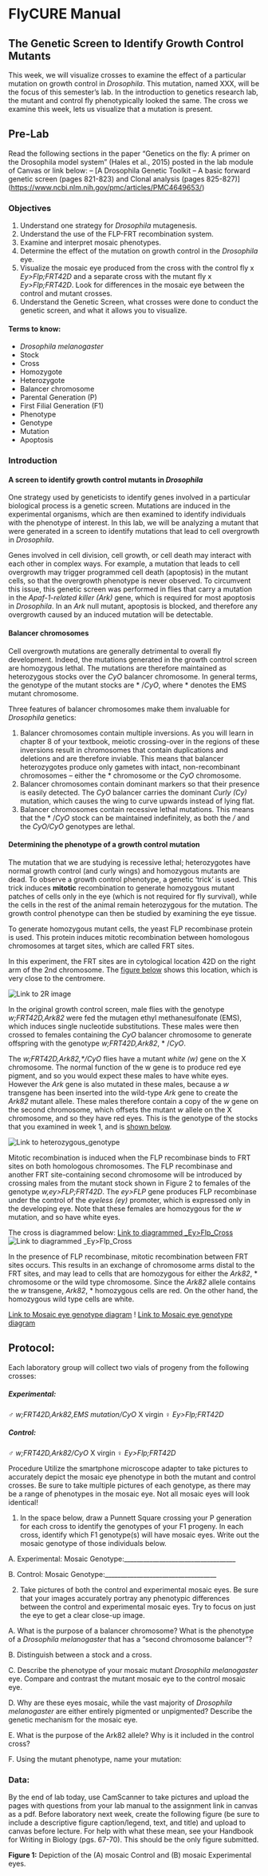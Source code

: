 # FlyCURE Manual

## The Genetic Screen to Identify Growth Control Mutants

This week, we will visualize crosses to examine the effect of a particular mutation on growth control in _Drosophila_. This mutation, named XXX, will be the focus of this semester’s lab. In the introduction to genetics research lab, the mutant and control fly phenotypically looked the same. The cross we examine this week, lets us visualize that a mutation is present.

## Pre-Lab
Read the following sections in the paper “Genetics on the fly: A primer on the Drosophila model system” (Hales et al., 2015) posted in the lab module of Canvas or link below:
–	[A Drosophila Genetic Toolkit – A basic forward genetic screen (pages 821-823) and Clonal analysis (pages 825-827)] (https://www.ncbi.nlm.nih.gov/pmc/articles/PMC4649653/)  

### Objectives

1. Understand one strategy for _Drosophila_ mutagenesis.
2. Understand the use of the FLP-FRT recombination system.
3. Examine and interpret mosaic phenotypes.
4. Determine the effect of the mutation on growth control in the _Drosophila_ eye.
5. Visualize the mosaic eye produced from the cross with the control fly x _Ey>Flp;FRT42D_ and a separate cross with the mutant fly x _Ey>Flp;FRT42D_. Look for differences in the mosaic eye between the control and mutant crosses.
6. Understand the Genetic Screen, what crosses were done to conduct the genetic screen, and what it allows you to visualize.  

#### Terms to know:
- _Drosophila melanogaster_
- Stock
- Cross
- Homozygote
- Heterozygote
- Balancer chromosome
- Parental Generation (P)
- First Filial Generation (F1)
- Phenotype
- Genotype
- Mutation
- Apoptosis

### Introduction

#### **A screen to identify growth control mutants in _Drosophila_**

One strategy used by geneticists to identify genes involved in a particular biological process is a genetic screen. Mutations are induced in the experimental organisms, which are then examined to identify individuals with the phenotype of interest. In this lab, we will be analyzing a mutant that were generated in a screen to identify mutations that lead to cell overgrowth in _Drosophila_.

Genes involved in cell division, cell growth, or cell death may interact with each other in complex ways. For example, a mutation that leads to cell overgrowth may trigger programmed cell death (apoptosis) in the mutant cells, so that the overgrowth phenotype is never observed. To circumvent this issue, this genetic screen was performed in flies that carry a mutation in the _Apaf-1-related killer (Ark)_ gene, which is required for most apoptosis in _Drosophila_. In an _Ark_ null mutant, apoptosis is blocked, and therefore any overgrowth caused by an induced mutation will be detectable.

#### **Balancer chromosomes**

Cell overgrowth mutations are generally detrimental to overall fly development. Indeed, the mutations generated in the growth control screen are homozygous lethal. The mutations are therefore maintained as heterozygous stocks over the _CyO_ balancer chromosome. In general terms, the genotype of the mutant stocks are * /_CyO_, where * denotes the EMS mutant chromosome.

Three features of balancer chromosomes make them invaluable for _Drosophila_ genetics:
1.	Balancer chromosomes contain multiple inversions. As you will learn in chapter 8 of your textbook, meiotic crossing-over in the regions of these inversions result in chromosomes that contain duplications and deletions and are therefore inviable. This means that balancer heterozygotes produce only gametes with intact, non-recombinant chromosomes – either the * chromosome or the _CyO_ chromosome.
2.	Balancer chromosomes contain dominant markers so that their presence is easily detected. The _CyO_ balancer carries the dominant _Curly (Cy)_ mutation, which causes the wing to curve upwards instead of lying flat.
3.	Balancer chromosomes contain recessive lethal mutations. This means that the * /_CyO_ stock can be maintained indefinitely, as both the */* and the _CyO/CyO_ genotypes are lethal.

#### **Determining the phenotype of a growth control mutation**

The mutation that we are studying is recessive lethal; heterozygotes have normal growth control (and curly wings) and homozygous mutants are dead. To observe a growth control phenotype, a genetic ‘trick’ is used. This trick induces **mitotic** recombination to generate homozygous mutant patches of cells only in the eye (which is not required for fly survival), while the cells in the rest of the animal remain heterozygous for the mutation. The growth control phenotype can then be studied by examining the eye tissue.

To generate homozygous mutant cells, the yeast FLP recombinase protein is used. This protein induces mitotic recombination between homologous chromosomes at target sites, which are called FRT sites.

In this experiment, the FRT sites are in cytological location 42D on the right arm of the 2nd chromosome. The [figure below](2R_image.jpg) shows this location, which is very close to the centromere.

![Link to 2R image](2R_image.jpg)

In the original growth control screen, male flies with the genotype _w;FRT42D,Ark82_ were fed the mutagen ethyl methanesulfonate (EMS), which induces single nucleotide substitutions. These males were then crossed to females containing the _CyO_ balancer chromosome to generate offspring with the genotype _w;FRT42D,Ark82_, * /_CyO_.

The _w;FRT42D,Ark82,*/CyO_ flies have a mutant _white (w)_ gene on the X chromosome. The normal function of the w gene is to produce red eye pigment, and so you would expect these males to have white eyes. However the _Ark_ gene is also mutated in these males, because a _w_ transgene has been inserted into the wild-type _Ark_ gene to create the _Ark82_ mutant allele. These males therefore contain a copy of the _w_ gene on the second chromosome, which offsets the mutant _w_ allele on the X chromosome, and so they have red eyes. This is the genotype of the stocks that you examined in week 1, and is [shown below](Heterozygous_genotype.jpg).

![Link to heterozygous_genotype](Heterozygous_genotype.jpg)

Mitotic recombination is induced when the FLP recombinase binds to FRT sites on both homologous chromosomes. The FLP recombinase and another FRT site-containing second chromosome will be introduced by crossing males from the mutant stock shown in Figure 2 to females of the genotype _w,ey>FLP;FRT42D_. The _ey>FLP_ gene produces FLP recombinase under the control of the _eyeless (ey)_ promoter, which is expressed only in the developing eye. Note that these females are homozygous for the _w_ mutation, and so have white eyes.

The cross is diagrammed below:
[Link to diagrammed _Ey>Flp_Cross](EyFlp_Cross.jpg)
![Link to diagrammed _Ey>Flp_Cross](EyFlp_Cross.jpg)

In the presence of FLP recombinase, mitotic recombination between FRT sites occurs. This results in an exchange of chromosome arms distal to the FRT sites, and may lead to cells that are homozygous for either the _Ark82_, * chromosome or the wild type chromosome. Since the _Ark82_ allele contains the _w_ transgene, _Ark82_, * homozygous cells are red. On the other hand, the homozygous wild type cells are white.

 [Link to Mosaic eye genotype diagram](Mosaic_eye_genotype.jpg)
! [Link to Mosaic eye genotype diagram](Mosaic_eye_genotype.jpg)

## Protocol:
Each laboratory group will collect two vials of progeny from the following crosses:

##### Experimental:
♂ _w;FRT42D,Ark82,EMS mutation/CyO_    X    virgin ♀ _Ey>Flp;FRT42D_

##### Control:

♂ _w;FRT42D,Ark82/CyO_    X    virgin ♀ _Ey>Flp;FRT42D_

Procedure
Utilize the smartphone microscope adapter to take pictures to accurately depict the mosaic eye phenotype in both the mutant and control crosses. Be sure to take multiple pictures of each genotype, as there may be a range of phenotypes in the mosaic eye. Not all mosaic eyes will look identical!

1. In the space below, draw a Punnett Square crossing your P generation for each cross to identify the genotypes of your F1 progeny. In each cross, identify which F1 genotype(s) will have mosaic eyes. Write out the mosaic genotype of those individuals below.

A.	Experimental:
Mosaic Genotype:___________________________________

B.	Control:
Mosaic Genotype:___________________________________

2. Take pictures of both the control and experimental mosaic eyes. Be sure that your images accurately portray any phenotypic differences between the control and experimental mosaic eyes. Try to focus on just the eye to get a clear close-up image.

A.	What is the purpose of a balancer chromosome? What is the phenotype of a
_Drosophila melanogaster_ that has a “second chromosome balancer”?

B.	Distinguish between a stock and a cross.

C.	Describe the phenotype of your mosaic mutant _Drosophila melanogaster_ eye. Compare and contrast the mutant mosaic eye to the control mosaic eye.

D.	Why are these eyes mosaic, while the vast majority of _Drosophila melanogaster_ are either entirely pigmented or unpigmented? Describe the genetic mechanism for the mosaic eye.

E.	What is the purpose of the Ark82 allele? Why is it included in the control cross?

F.	Using the mutant phenotype, name your mutation:

### **Data:**
By the end of lab today, use CamScanner to take pictures and upload the pages with questions from your lab manual to the assignment link in canvas as a pdf.
Before laboratory next week, create the following figure (be sure to include a descriptive figure caption/legend, text, and title) and upload to canvas before lecture. For help with what these mean, see your Handbook for Writing in Biology (pgs. 67-70). This should be the only figure submitted.  

**Figure 1:**
Depiction of the (A) mosaic Control and (B) mosaic Experimental eyes.
